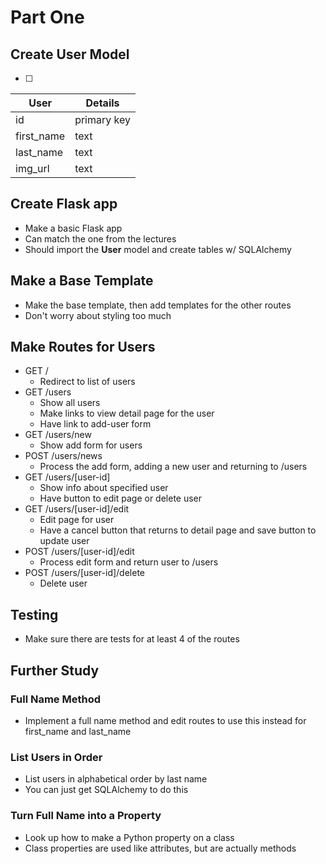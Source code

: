 # Part One

## Create User Model

- [ ]
| User | Details |
|-|-|
| id | primary key |
| first_name | text |
| last_name | text |
| img_url | text |

## Create Flask app

- Make a basic Flask app
- Can match the one from the lectures
- Should import the **User** model and create tables w/ SQLAlchemy

## Make a Base Template

- Make the base template, then add templates for the other routes
- Don't worry about styling too much

## Make Routes for Users

- GET /
  - Redirect to list of users
- GET /users
  - Show all users
  - Make links to view detail page for the user
  - Have link to add-user form
- GET /users/new
  - Show add form for users
- POST /users/news
  - Process the add form, adding a new user and returning to /users
- GET /users/[user-id]
  - Show info about specified user
  - Have button to edit page or delete user
- GET /users/[user-id]/edit
  - Edit page for user
  - Have a cancel button that returns to detail page and save button to update user
- POST /users/[user-id]/edit
  - Process edit form and return user to /users
- POST /users/[user-id]/delete
  - Delete user

## Testing

- Make sure there are tests for at least 4 of the routes

## Further Study

### Full Name Method

- Implement a full name method and edit routes to use this instead for first_name and last_name

### List Users in Order

- List users in alphabetical order by last name
- You can just get SQLAlchemy to do this

### Turn Full Name into a Property

- Look up how to make a Python property on a class
- Class properties are used like attributes, but are actually methods
